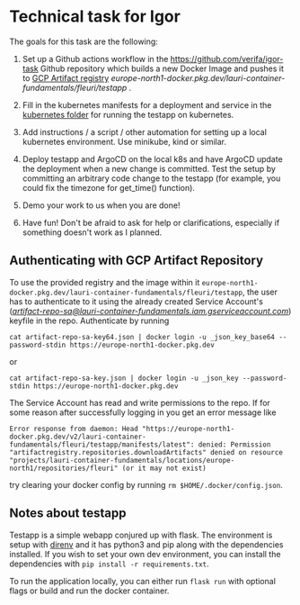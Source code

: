 # Technical task for Igor

The goals for this task are the following:

1. Set up a Github actions workflow in the https://github.com/verifa/igor-task Github repository which builds a new 
Docker Image and pushes it to [GCP Artifact registry](https://cloud.google.com/artifact-registry/docs) *europe-north1-docker.pkg.dev/lauri-container-fundamentals/fleuri/testapp* .

2. Fill in the kubernetes manifests for a deployment and service in the [kubernetes folder](kubernetes) for running the 
   testapp on kubernetes.   

3. Add instructions / a script / other automation for setting up a local kubernetes environment. Use minikube, kind or
similar.
   
4. Deploy testapp and ArgoCD on the local k8s and have ArgoCD update the deployment when a new change is committed. Test
the setup by committing an arbitrary code change to the testapp (for example, you could fix the timezone for get_time() function).
   
5. Demo your work to us when you are done!

6. Have fun! Don't be afraid to ask for help or clarifications, especially if something doesn't work as I planned.

## Authenticating with GCP Artifact Repository

To use the provided registry and the image within it ``` europe-north1-docker.pkg.dev/lauri-container-fundamentals/fleuri/testapp ```,
the user has to authenticate to it using the already created Service Account's (*artifact-repo-sa@lauri-container-fundamentals.iam.gserviceaccount.com*)
keyfile in the repo. Authenticate by running

    cat artifact-repo-sa-key64.json | docker login -u _json_key_base64 --password-stdin https://europe-north1-docker.pkg.dev
or

    cat artifact-repo-sa-key.json | docker login -u _json_key --password-stdin https://europe-north1-docker.pkg.dev

The Service Account has read and write permissions to the repo. If for some reason after successfully logging in you get
an error message like

    Error response from daemon: Head "https://europe-north1-docker.pkg.dev/v2/lauri-container-fundamentals/fleuri/testapp/manifests/latest": denied: Permission "artifactregistry.repositories.downloadArtifacts" denied on resource "projects/lauri-container-fundamentals/locations/europe-north1/repositories/fleuri" (or it may not exist)

try clearing your docker config by running ``` rm $HOME/.docker/config.json ```. 

## Notes about testapp

Testapp is a simple webapp conjured up with flask. The environment is setup with [direnv](https://direnv.net/) and it has
python3 and pip along with the dependencies installed. If you wish to set your own dev environment, you can install the
dependencies with ```pip install -r requirements.txt```.

To run the application locally, you can either run ```flask run``` with optional flags or build and run the docker container.

